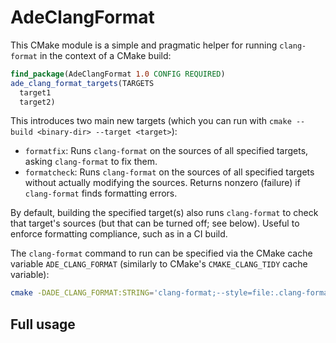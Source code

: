 # AdeClangFormat

This CMake module is a simple and pragmatic helper for running `clang-format` in the context of a CMake build:

```cmake
find_package(AdeClangFormat 1.0 CONFIG REQUIRED)
ade_clang_format_targets(TARGETS
  target1
  target2)
```

This introduces two main new targets (which you can run with `cmake --build <binary-dir> --target <target>`):
- `formatfix`: Runs `clang-format` on the sources of all specified targets, asking `clang-format` to fix them.
- `formatcheck`: Runs `clang-format` on the sources of all specified targets without actually modifying the sources. Returns nonzero (failure) if `clang-format` finds formatting errors.

By default, building the specified target(s) also runs `clang-format` to check that target's sources (but that can be turned off; see below). Useful to enforce formatting compliance, such as in a CI build.

The `clang-format` command to run can be specified via the CMake cache variable `ADE_CLANG_FORMAT` (similarly to CMake's `CMAKE_CLANG_TIDY` cache variable):

```bash
cmake -DADE_CLANG_FORMAT:STRING='clang-format;--style=file:.clang-format' <other-flags>
```

## Full usage


